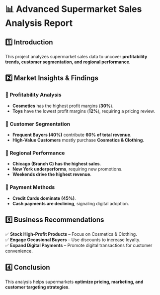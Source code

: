 # **📊 Advanced Supermarket Sales Analysis Report**

## **1️⃣ Introduction**
This project analyzes supermarket sales data to uncover **profitability trends, customer segmentation, and regional performance**.

## **2️⃣ Market Insights & Findings**
### 🔹 **Profitability Analysis**
- **Cosmetics** has the highest profit margins (**30%**).
- **Toys** have the lowest profit margins (**12%**), requiring a pricing review.

### 🔹 **Customer Segmentation**
- **Frequent Buyers (40%)** contribute **60% of total revenue**.
- **High-Value Customers** mostly purchase **Cosmetics & Clothing**.

### 🔹 **Regional Performance**
- **Chicago (Branch C) has the highest sales**.
- **New York underperforms**, requiring new promotions.
- **Weekends drive the highest revenue**.

### 🔹 **Payment Methods**
- **Credit Cards dominate (45%)**.
- **Cash payments are declining**, signaling digital adoption.

## **3️⃣ Business Recommendations**
✅ **Stock High-Profit Products** – Focus on Cosmetics & Clothing.  
✅ **Engage Occasional Buyers** – Use discounts to increase loyalty.  
✅ **Expand Digital Payments** – Promote digital transactions for customer convenience.  

## **4️⃣ Conclusion**
This analysis helps supermarkets **optimize pricing, marketing, and customer targeting strategies**.
